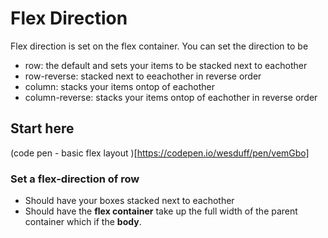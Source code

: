 # Flex Direction

Flex direction is set on the flex container. You can set the direction to be 
- row: the default and sets your items to be stacked next to eachother
- row-reverse: stacked next to eeachother in reverse order
- column: stacks your items ontop of eachother
- column-reverse: stacks your items ontop of eachother in reverse order

## Start here

(code pen - basic flex layout )[https://codepen.io/wesduff/pen/vemGbo]

### Set a flex-direction of row
- Should have your boxes stacked next to eachother
- Should have the **flex container** take up the full width of the parent container which if the __body__.